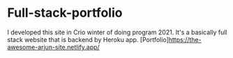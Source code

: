# Full-stack-portfolio
I developed this site in Crio winter of doing program 2021. It's a basically full stack website that is backend by Heroku app.
[Portfolio]https://the-awesome-arjun-site.netlify.app/
